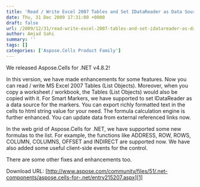 ```yaml
---
title: 'Read / Write Excel 2007 Tables and Set IDataReader as Data Source for Smart Markers with Aspose.Cells for .NET 4.8.2'
date: Thu, 31 Dec 2009 17:31:00 +0000
draft: false
url: /2009/12/31/read-write-excel-2007-tables-and-set-idatareader-as-data-source-for-smart-markers-with-aspose-cells-for-net-4-8-2/
author: Amjad Sahi
summary: ''
tags: []
categories: ['Aspose.Cells Product Family']
---
```


We released Aspose.Cells for .NET v4.8.2!

In this version, we have made enhancements for some features. Now you can read / write MS Excel 2007 Tables (List Objects). Moreover, when you copy a worksheet / workbook, the Tables (List Objects) would also be copied with it. For Smart Markers, we have supported to set IDataReader as a data source for the markers. You can export richly formatted text in the cells to html string value for your need. The formula calculation engine is further enhanced. You can update data from external referenced links now.

In the web grid of Aspose.Cells for .NET, we have supported some new formulas to the list. For example, the functions like ADDRESS, ROW, ROWS, COLUMN, COLUMNS, OFFSET and INDIRECT are supported now. We have also added some useful client-side events for the control.

There are some other fixes and enhancements too.

Download URL: [http://www.aspose.com/community/files/51/.net-components/aspose.cells-for-.net/entry215207.aspx][1]




[1]: http://www.aspose.com/community/files/51/.net-components/aspose.cells-for-.net/entry215207.aspx




